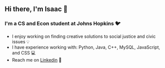 ## Hi there, I'm Isaac 👋
### I'm a CS and Econ student at Johns Hopkins 🐦
- I enjoy working on finding creative solutions to social justice and civic issues 💡
- I have experience working with: Python, Java, C++, MySQL, JavaScript, and CSS 💻
- Reach me on [Linkedin](https://www.linkedin.com/in/isaac-frumkin-57b04817b/) 👔

<!-- 
**isaacfrumdc/isaacfrumdc** is a ✨ _special_ ✨ repository because its `README.md` (this file) appears on your GitHub profile.

Here are some ideas to get you started:

- 🔭 I’m currently working on ...
- 🌱 I’m currently learning ...
- 👯 I’m looking to collaborate on ...
- 🤔 I’m looking for help with ...
- 💬 Ask me about ...
- 📫 How to reach me: ...
- 😄 Pronouns: ...
- ⚡ Fun fact: ...
-->
